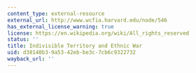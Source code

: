 ```yaml
---
content_type: external-resource
external_url: http://www.wcfia.harvard.edu/node/546
has_external_license_warning: true
license: https://en.wikipedia.org/wiki/All_rights_reserved
status: ''
title: Indivisible Territory and Ethnic War
uid: d38140b3-9a53-42eb-be3c-7cb6c9322732
wayback_url: ''
---
```

